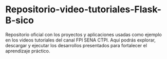 # Repositorio-video-tutoriales-Flask-B-sico
Repositorio oficial con los proyectos y aplicaciones usadas como ejemplo en los videos tutoriales del canal FPI SENA CTPI. Aquí podrás explorar, descargar y ejecutar los desarrollos presentados para fortalecer el aprendizaje práctico.
